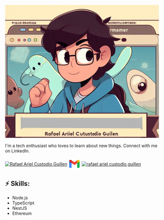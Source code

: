 
![Header image](https://raw.githubusercontent.com/0-0Rafael/0-0Rafael/master/Assets/_6757f14f-f113-4786-8783-71584068c627.jpg)
<!-- You can create your own header images using Canva, it has a lot of templates. If you do, use the following link https://www.canva.com/join/celeriac-tread-jellyfish -->
I'm a tech enthusiast who loves to learn about new things. Connect with me on LinkedIn.


<a href="https://www.linkedin.com/in/rafael-ariel-custodio-guillén-726430276/" target="blank"><img align="center" src="https://raw.githubusercontent.com/rahuldkjain/github-profile-readme-generator/master/src/images/icons/Social/linked-in-alt.svg" alt="Rafael Ariel Custodio Guillen" height="30" width="40" /></a>
<a href="mailto:mail@rafaelarielcgy@gmail.com" target="blank"><img align="center" src="https://raw.githubusercontent.com/0-0Rafael/0-0Rafael/master/Assets/nuevo.png" alt="Rafael Ariel Custodio Guillen" height="40" width="40" /></a>
<a href="https://www.instagram.com/arielc_g/" target="blank"><img align="center" src="https://raw.githubusercontent.com/rahuldkjain/github-profile-readme-generator/master/src/images/icons/Social/instagram.svg" alt="rafael ariel custodio guillen" height="30" width="40" /></a>

## ⚡ Skills:
- Node.js
- TypeScript
- NestJS
- Ethereum
<!--
**0-0Rafael/0-0Rafael** is a ✨ _special_ ✨ repository because its `README.md` (this file) appears on your GitHub profile.

Here are some ideas to get you started:

- 🔭 I’m currently working on ...
- 🌱 I’m currently learning ...
- 👯 I’m looking to collaborate on ...
- 🤔 I’m looking for help with ...
- 💬 Ask me about ...
- 📫 How to reach me: ...
- 😄 Pronouns: ...
- ⚡ Fun fact: ...
-->
